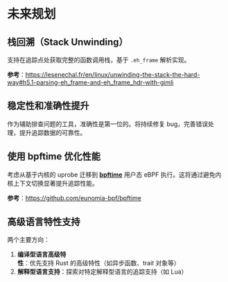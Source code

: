 # 未来规划

## 栈回溯（Stack Unwinding）

支持在追踪点处获取完整的函数调用栈，基于 `.eh_frame` 解析实现。

**参考**：https://lesenechal.fr/en/linux/unwinding-the-stack-the-hard-way#h5.1-parsing-eh_frame-and-eh_frame_hdr-with-gimli

## 稳定性和准确性提升

作为辅助排查问题的工具，准确性是第一位的。将持续修复 bug，完善错误处理，提升追踪数据的可靠性。

## 使用 bpftime 优化性能

考虑从基于内核的 uprobe 迁移到 [**bpftime**](https://github.com/eunomia-bpf/bpftime) 用户态 eBPF 执行。这将通过避免内核上下文切换显著提升追踪性能。

**参考**：https://github.com/eunomia-bpf/bpftime

## 高级语言特性支持

两个主要方向：

1. **编译型语言高级特性**：优先支持 Rust 的高级特性（如异步函数、trait 对象等）
2. **解释型语言支持**：探索对特定解释型语言的追踪支持（如 Lua）
